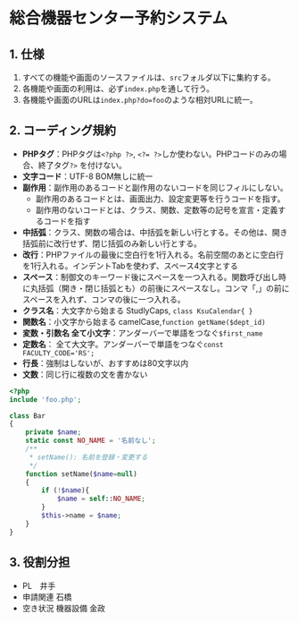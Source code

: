 # 総合機器センター予約システム
## 1. 仕様
 1. すべての機能や画面のソースファイルは、`src`フォルダ以下に集約する。
 2. 各機能や画面の利用は、必ず`index.php`を通して行う。
 3. 各機能や画面のURLは`index.php?do=foo`のような相対URLに統一。

## 2. コーディング規約
- **PHPタグ**：PHPタグは`<?php ?>`, `<?= ?>`しか使わない。PHPコードのみの場合、終了タグ`?>` を付けない。
- **文字コード**：UTF-8 BOM無しに統一
- **副作用**：副作用のあるコードと副作用のないコードを同じフィルにしない。
  - 副作用のあるコードとは、画面出力、設定変更等を行うコードを指す。
  - 副作用のないコードとは、クラス、関数、定数等の記号を宣言・定義するコードを指す
- **中括弧**：クラス、関数の場合は、中括弧を新しい行とする。その他は、開き括弧前に改行せず、閉じ括弧のみ新しい行とする。
- **改行**：PHPファイルの最後に空白行を1行入れる。名前空間のあとに空白行を1行入れる。インデントTabを使わず、スペース4文字とする
- **スペース**：制御文のキーワード後にスペースを一つ入れる。関数呼び出し時に丸括弧（開き・閉じ括弧とも）の前後にスペースなし。コンマ「,」の前にスペースを入れず、コンマの後に一つ入れる。
- **クラス名**：大文字から始まる StudlyCaps, `class KsuCalendar{ }`
- **関数名**：小文字から始まる camelCase,`function getName($dept_id)`
- **変数・引数名 全て小文字**：アンダーバーで単語をつなぐ`$first_name`
- **定数名**： 全て大文字。アンダーバーで単語をつなぐ`const FACULTY_CODE='RS';`
- **行長**：強制はしないが、おすすめは80文字以内 
- **文数**：同じ行に複数の文を書かない
```php
<?php
include 'foo.php';

class Bar
{
    private $name;
    static const NO_NAME = '名前なし';
    /**
     * setName(): 名前を登録・変更する
     */
    function setName($name=null)
    {
        if (!$name){
            $name = self::NO_NAME;
        }
        $this->name = $name;
    }
}
```
## 3. 役割分担
- PL　井手
- 申請関連 石橋
- 空き状況 機器設備 金政
